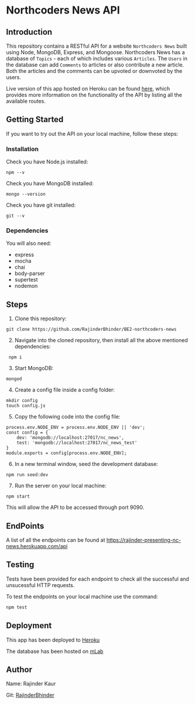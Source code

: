# Northcoders News API




## Introduction



This repository contains a RESTful API for a website `Northcoders News` built using Node, MongoDB, Express, and Mongoose. 
Northcoders News has a database of `Topics` - each of which includes various `Articles`. The `Users` in the database can add `Comments` to articles or also contribute a new article. Both the articles and the comments can be upvoted or downvoted by the users. 

Live version of this app hosted on Heroku can be found [here](https://rajinder-presenting-nc-news.herokuapp.com/api), which provides more information on the functionality of the API by listing all the available routes.


## Getting Started



If you want to try out the API on your local machine, follow these steps:


### **Installation**



Check you have Node.js installed:

```
npm --v
```

Check you have MongoDB installed:

```
mongo --version
```

Check you have git installed:

```
git --v
```


###  **Dependencies**


You will also need:
- express
- mocha
- chai
- body-parser
- supertest
- nodemon



## Steps


1. Clone this repository:

```
git clone https://github.com/RajinderBhinder/BE2-northcoders-news
``` 

2. Navigate into the cloned repository, then install all the above mentioned dependencies:

```
 npm i
```

3. Start MongoDB:

```
mongod
```

4. Create a config file inside a config folder:

```
mkdir config
touch config.js
```
5. Copy the following code into the config file:

```
process.env.NODE_ENV = process.env.NODE_ENV || 'dev';
const config = {
    dev: 'mongodb://localhost:27017/nc_news',
    test: 'mongodb://localhost:27017/nc_news_test'
}
module.exports = config[process.env.NODE_ENV];
```


6. In a new terminal window, seed the development database:

```
npm run seed:dev
```

7. Run the server on your local machine:

```
npm start
```

This will allow the API to be accessed through port 9090.

## EndPoints

A list of all the endpoints can be found at https://rajinder-presenting-nc-news.herokuapp.com/api



## Testing

Tests have been provided for each endpoint to check all the successful and unsucessful HTTP requests.

To test the endpoints on your local machine use the command:

```JavaScript
npm test
```



## Deployment



This app has been deployed to [Heroku](www.heroku.com)


The database has been hosted on [mLab](https://mlab.com/)

## Author

Name: Rajinder Kaur

Git: [RajinderBhinder](https://github.com/RajinderBhinder)

